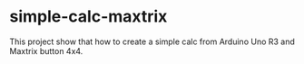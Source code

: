 # simple-calc-maxtrix
This project show that how to create a simple calc from Arduino Uno R3 and Maxtrix button 4x4.
